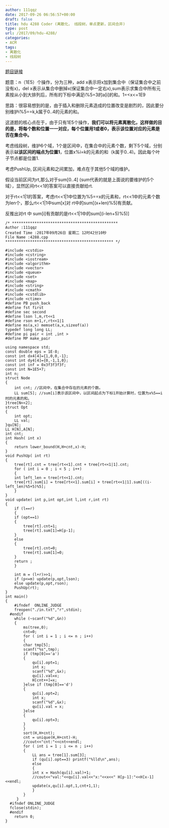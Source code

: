 ```yaml
---
author: 111qqz
date: 2017-09-26 06:56:57+00:00
draft: false
title: hdu 4288 Coder (离散化， 线段树，单点更新，区间合并)
type: post
url: /2017/09/hdu-4288/
categories:
- ACM
tags:
- 离散化
- 线段树
---
```


[题目链接](http://acm.hdu.edu.cn/showproblem.php?pid=4288)

题意：n（1E5）个操作，分为三种，add x表示将x加到集合中（保证集合中之前没有x)，del x表示从集合中删掉x(保证集合中一定右x),sum表示求集合中所有元素按从小到大排列后，所有的下标中满足i%5=3的a[i]的和。1=<x<=1E9

思路：很容易想到的是，由于插入和删除元素造成的位置改变是剧烈的，因此要分别维护i%5==k,k属于0..4的元素的和。

这道题的核心点在于，由于只有1E5个操作，**我们可以将元素离散化，这样做的目的是，将每个数和位置一一对应，每个位置用1或者0，表示该位置对应的元素是否在集合中。**

考虑线段树，维护6个域，1个是区间中，在集合中的元素个数，剩下5个域，分别表示**以该区间的端点为位置1**，位置x%i=k的元素的和（k属于0..4)。因此每个叶子节点都是位置1.

考虑PushUp, 区间元素和之间累加，难点在于其他5个域的维护。

假设当前区间为rt,那么对于sum[0..4] (sum代表的就是上面说的要维护的5个域），显然区间rt<<1的答案可以直接贡献给rt.

对于rt<<1|1的答案，考虑rt<<1|1中位置为%5==x的元素和，rt<<1中的元素个数为len个，那么rt<<1|1中sum[x]对 rt中的sum[(x+len)%5]有贡献。

反推出对rt 中 sum[i]有贡献的是rt<<1|1中的sum[(i-len+5)%5)]


    
    /* ***********************************************
    Author :111qqz
    Created Time :2017年09月26日 星期二 12时42分10秒
    File Name :4288.cpp
    ************************************************ */
    
    #include <cstdio>
    #include <cstring>
    #include <iostream>
    #include <algorithm>
    #include <vector>
    #include <queue>
    #include <set>
    #include <map>
    #include <string>
    #include <cmath>
    #include <cstdlib>
    #include <ctime>
    #define PB push_back
    #define fst first
    #define sec second
    #define lson l,m,rt<<1
    #define rson m+1,r,rt<<1|1
    #define ms(a,x) memset(a,x,sizeof(a))
    typedef long long LL;
    #define pi pair < int ,int >
    #define MP make_pair
    
    using namespace std;
    const double eps = 1E-8;
    const int dx4[4]={1,0,0,-1};
    const int dy4[4]={0,-1,1,0};
    const int inf = 0x3f3f3f3f;
    const int N=1E5+7;
    int n;
    struct Node
    {
        int cnt; //区间中，在集合中存在的元素的个数。
        LL sum[5]; //sum[i]表示该区间中，以区间起点为下标1开始计算时，位置为x%5==i时的元素的和。
    }tree[N<<2];
    struct Opt
    {
        int opt;
        LL val;
    }qu[N];
    LL H[N],A[N];
    int cnt;
    int Hash( int x)
    {
        return lower_bound(H,H+cnt,x)-H;
    }
    void PushUp( int rt)
    {
        tree[rt].cnt = tree[rt<<1].cnt + tree[rt<<1|1].cnt;
        for ( int i = 0 ; i < 5 ; i++)
        {
        int left_len = tree[rt<<1].cnt;
        tree[rt].sum[i] = tree[rt<<1].sum[i] + tree[rt<<1|1].sum[((i-left_len)%5+5)%5];
        }
    }
    void update( int p,int opt,int l,int r,int rt)
    {
        if (l==r)
        {
        if (opt==1)
        {
            tree[rt].cnt=1;
            tree[rt].sum[1]=H[p-1];
        }
        else
        {
            tree[rt].cnt=0;
            tree[rt].sum[1]=0;
        }
        return ;
        }
    
        int m = (l+r)>>1;
        if (p<=m) update(p,opt,lson);
        else update(p,opt,rson);
        PushUp(rt);
    }
    int main()
    {
        #ifndef  ONLINE_JUDGE 
        freopen("./in.txt","r",stdin);
      #endif
        while (~scanf("%d",&n))
        {
            ms(tree,0);
            cnt=0;
            for ( int i = 1 ; i <= n ; i++)
            {
            char tmp[5];
            scanf("%s",tmp);
            if (tmp[0]=='a')
            {
                qu[i].opt=1;
                int x;
                scanf("%d",&x);
                qu[i].val=x;
                H[cnt++]=x;
            }else if (tmp[0]=='d')
            {
                qu[i].opt=2;
                int x;
                scanf("%d",&x);
                qu[i].val = x;
            }else
            {
                qu[i].opt=3;
            }
            }
            sort(H,H+cnt);
            cnt = unique(H,H+cnt)-H;
            //cout<<"cnt:"<<cnt<<endl;    
            for ( int i = 1 ; i <= n ; i++)
            {
                LL ans = tree[1].sum[3];
                if (qu[i].opt==3) printf("%lld\n",ans);
                else
                {
                int x = Hash(qu[i].val)+1;
                //cout<<"val:"<<qu[i].val<<"x:"<<x<<" H[p-1]:"<<H[x-1]<<endl;
                update(x,qu[i].opt,1,cnt+1,1);
                }
            }
         }
      #ifndef ONLINE_JUDGE  
      fclose(stdin);
      #endif
        return 0;
    }
    








